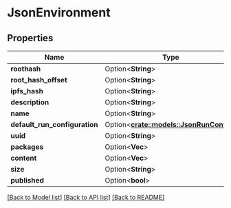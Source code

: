 # JsonEnvironment

## Properties

Name | Type | Description | Notes
------------ | ------------- | ------------- | -------------
**roothash** | Option<**String**> |  | [optional]
**root_hash_offset** | Option<**String**> |  | [optional]
**ipfs_hash** | Option<**String**> |  | [optional]
**description** | Option<**String**> |  | [optional]
**name** | Option<**String**> |  | [optional]
**default_run_configuration** | Option<[**crate::models::JsonRunConfig**](json_RunConfig.md)> |  | [optional]
**uuid** | Option<**String**> |  | [optional]
**packages** | Option<**Vec<String>**> |  | [optional]
**content** | Option<**Vec<String>**> |  | [optional]
**size** | Option<**String**> |  | [optional]
**published** | Option<**bool**> |  | [optional]

[[Back to Model list]](../README.md#documentation-for-models) [[Back to API list]](../README.md#documentation-for-api-endpoints) [[Back to README]](../README.md)


